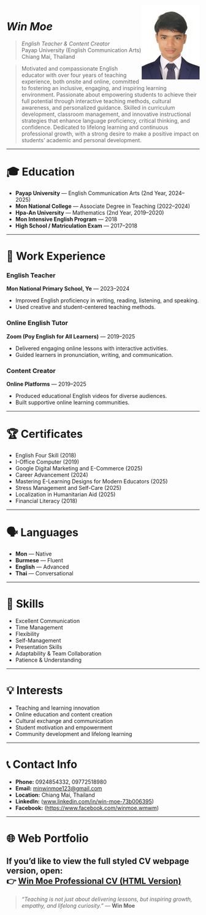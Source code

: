<img src="wmcvphoto.jpg" alt="Win Moe Photo" align="right" width="30%"/>

# _Win Moe_
> _English Teacher & Content Creator_<br />
> Payap University (English Communication Arts)<br />
> Chiang Mai, Thailand<br />

> Motivated and compassionate English educator with over four years of teaching experience, both onsite and online, committed to fostering an inclusive, engaging, and inspiring learning environment. Passionate about empowering students to achieve their full potential through interactive teaching methods, cultural awareness, and personalized guidance. Skilled in curriculum development, classroom management, and innovative instructional strategies that enhance language proficiency, critical thinking, and confidence. Dedicated to lifelong learning and continuous professional growth, with a strong desire to make a positive impact on students’ academic and personal development.

---

# 🎓 Education
* **Payap University** — English Communication Arts (2nd Year, 2024–2025)
* **Mon National College** — Associate Degree in Teaching (2022–2024)
* **Hpa-An University** — Mathematics (2nd Year, 2019–2020)
* **Mon Intensive English Program** — 2018
* **High School / Matriculation Exam** — 2017–2018

---

# 💼 Work Experience

### English Teacher  
**Mon National Primary School, Ye** — 2023–2024  
- Improved English proficiency in writing, reading, listening, and speaking.  
- Used creative and student-centered teaching methods.  

### Online English Tutor  
**Zoom (Poy English for All Learners)** — 2019–2025  
- Delivered engaging online lessons with interactive activities.  
- Guided learners in pronunciation, writing, and communication.  

### Content Creator  
**Online Platforms** — 2019–2025  
- Produced educational English videos for diverse audiences.  
- Built supportive online learning communities.  

---

# 🏆 Certificates
* English Four Skill (2018)  
* I-Office Computer (2019)  
* Google Digital Marketing and E-Commerce (2025)  
* Career Advancement (2024)  
* Mastering E-Learning Designs for Modern Educators (2025)  
* Stress Management and Self-Care (2025)  
* Localization in Humanitarian Aid (2025)  
* Financial Literacy (2018)

---

# 🗣️ Languages
* **Mon** — Native  
* **Burmese** — Fluent  
* **English** — Advanced  
* **Thai** — Conversational  

---

# 🧠 Skills
* Excellent Communication  
* Time Management  
* Flexibility  
* Self-Management  
* Presentation Skills  
* Adaptability & Team Collaboration  
* Patience & Understanding  

---

# 💡 Interests
* Teaching and learning innovation  
* Online education and content creation  
* Cultural exchange and communication  
* Student motivation and empowerment  
* Community development and lifelong learning  

---

# 📞 Contact Info
* **Phone:** 0924854332, 09772518980  
* **Email:** [minwinmoe123@gmail.com](mailto:minwinmoe123@gmail.com)  
* **Location:** Chiang Mai, Thailand  
* **LinkedIn:** (www.linkedin.com/in/win-moe-73b006395)  
* **Facebook:** (https://www.facebook.com/winmoe.wmwm)  

---

# 🌐 Web Portfolio
If you’d like to view the full styled CV webpage version, open:  
👉 **[Win Moe Professional CV (HTML Version)]( https://winmoe0.github.io/winmoe/)**  
---

> _“Teaching is not just about delivering lessons, but inspiring growth, empathy, and lifelong curiosity.”_ — **Win Moe**
